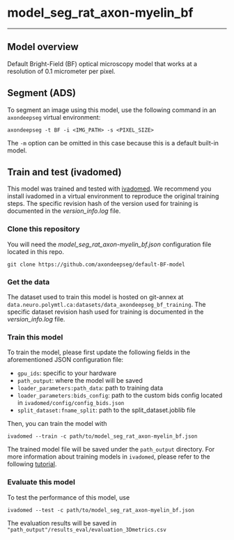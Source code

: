 # model_seg_rat_axon-myelin_bf
---
## Model overview

[//]: # (missing preview image; see https://github.com/axondeepseg/default-BF-model/issues/3)

Default Bright-Field (BF) optical microscopy model that works at a resolution of 0.1 micrometer per pixel.

## Segment (ADS)
To segment an image using this model, use the following command in an `axondeepseg` virtual environment:
```
axondeepseg -t BF -i <IMG_PATH> -s <PIXEL_SIZE>
```
The `-m` option can be omitted in this case because this is a default built-in model.

## Train and test (ivadomed)
This model was trained and tested with [ivadomed](https://ivadomed.org). We recommend you install ivadomed in a virtual environment to reproduce the original training steps. The specific revision hash of the version used for training is documented in the *version_info.log* file.

### Clone this repository
You will need the *model_seg_rat_axon-myelin_bf.json* configuration file located in this repo.
```
git clone https://github.com/axondeepseg/default-BF-model
```

### Get the data
The dataset used to train this model is hosted on git-annex at `data.neuro.polymtl.ca:datasets/data_axondeepseg_bf_training`. The specific dataset revision hash used for training is documented in the *version_info.log* file.

### Train this model
To train the model, please first update the following fields in the aforementioned JSON configuration file:
- `gpu_ids`: specific to your hardware
- `path_output`: where the model will be saved
- `loader_parameters:path_data`: path to training data
- `loader_parameters:bids_config`: path to the custom bids config located in `ivadomed/config/config_bids.json`
- `split_dataset:fname_split`: path to the split_dataset.joblib file

Then, you can train the model with
```
ivadomed --train -c path/to/model_seg_rat_axon-myelin_bf.json
```
The trained model file will be saved under the `path_output` directory. For more information about training models in `ivadomed`, please refer to the following [tutorial](https://ivadomed.org/tutorials/two_class_microscopy_seg_2d_unet.html).

### Evaluate this model
To test the performance of this model, use
```
ivadomed --test -c path/to/model_seg_rat_axon-myelin_bf.json
```
The evaluation results will be saved in `"path_output"/results_eval/evaluation_3Dmetrics.csv`
